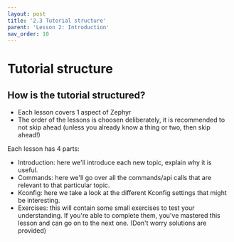 ```yaml
---
layout: post
title: '2.3 Tutorial structure'
parent: 'Lesson 2: Introduction'
nav_order: 10
---
```


# Tutorial structure

## How is the tutorial structured?

- Each lesson covers 1 aspect of Zephyr
- The order of the lessons is choosen deliberately, it is recommended to not skip ahead (unless you already know a thing or two, then skip ahead!)

Each lesson has 4 parts:
- Introduction: here we'll introduce each new topic, explain why it is useful.
- Commands: here we'll go over all the commands/api calls that are relevant to that particular topic.
- Kconfig: here we take a look at the different Kconfig settings that might be interesting.
- Exercises: this will contain some small exercises to test your understanding. If you're able to complete them, you've mastered this lesson and can go on to the next one. (Don't worry solutions are provided)
